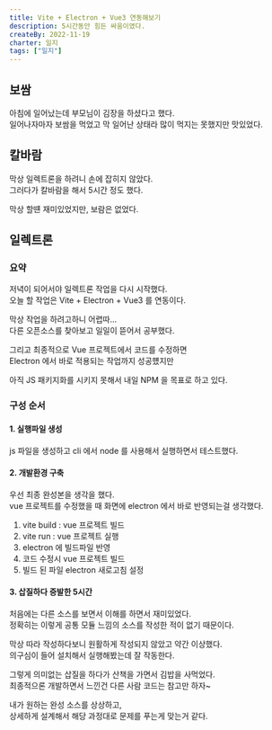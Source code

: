 ```yaml
---
title: Vite + Electron + Vue3 연동해보기
description: 5시간동안 힘든 싸움이였다.
createBy: 2022-11-19
charter: 일지
tags: ["일지"]
---
```


## 보쌈

아침에 일어났는데 부모님이 김장을 하셨다고 했다.  
일어나자마자 보쌈을 먹었고 막 일어난 상태라 많이 먹지는 못했지만 맛있었다.

## 칼바람

막상 일렉트론을 하려니 손에 잡히지 않았다.  
그러다가 칼바람을 해서 5시간 정도 했다.

막상 할떈 재미있었지만, 보람은 없었다.

## 일렉트론

### 요약

저녁이 되어서야 일렉트론 작업을 다시 시작했다.  
오늘 할 작업은 Vite + Electron + Vue3 를 연동이다.

막상 작업을 하려고하니 어렵따...  
다른 오픈소스를 찾아보고 일일이 뜯어서 공부했다.

그리고 최종적으로 Vue 프로젝트에서 코드를 수정하면  
Electron 에서 바로 적용되는 작업까지 성공헀지만

아직 JS 패키지화를 시키지 못해서 내일 NPM 을 목표로 하고 있다.

### 구성 순서

#### 1. 실행파일 생성

js 파일을 생성하고 cli 에서 node 를 사용해서 실행하면서 테스트했다.

#### 2. 개발환경 구축

우선 최종 완성본을 생각을 했다.  
vue 프로젝트를 수정했을 때 화면에 electron 에서 바로 반영되는걸 생각했다.

1. vite build : vue 프로젝트 빌드
2. vite run : vue 프로젝트 실행
3. electron 에 빌드파일 반영
4. 코드 수정시 vue 프로젝트 빌드
5. 빌드 된 파일 electron 새로고침 설정

#### 3. 삽질하다 증발한 5시간

처음에는 다른 소스를 보면서 이해를 하면서 재미있었다.  
정확히는 이렇게 공통 모듈 느낌의 소스를 작성한 적이 없기 때문이다.

막상 따라 작성하다보니 원활하게 작성되지 않았고 약간 이상했다.  
의구심이 들어 설치해서 실행해봤는데 잘 작동한다.

그렇게 의미없는 삽질을 하다가 산책을 가면서 김밥을 사먹었다.  
최종적으론 개발하면서 느낀건 다른 사람 코드는 참고만 하자~

내가 원하는 완성 소스를 상상하고,  
상세하게 설계해서 해당 과정대로 문제를 푸는게 맞는거 같다.
